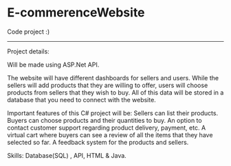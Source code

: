 # E-commerenceWebsite
Code project :)

---------------------

Project details:

Will be made using ASP.Net API.

The website will have different dashboards for sellers and users. While the sellers will add products that they are willing to offer, users will choose products from sellers that they wish to buy. 
All of this data will be stored in a database that you need to connect with the website. 

Important features of this C# project will be:
  Sellers can list their products.
  Buyers can choose products and their quantities to buy.
  An option to contact customer support regarding product delivery, payment, etc.
  A virtual cart where buyers can see a review of all the items that they have selected so far.
  A feedback system for the products and sellers.

Skills: Database(SQL) , API, HTML & Java.

